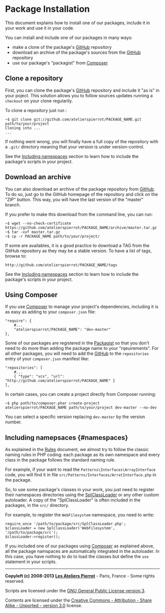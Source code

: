 Package Installation
=============

This document explains how to install one of our packages, include it in your work and
use it in your code.


You can install and include one of our packages in many ways:

-   make a clone of the package's [GitHub](http://github.com/atelierspierrot) repository
-   download an archive of the package's sources from the [GitHub](http://github.com/atelierspierrot) repository
-   use our package's "packagist" from [Composer](https://packagist.org/packages/atelierspierrot/) 


Clone a repository
-------------------

First, you can clone the package's [GitHub](http://github.com/atelierspierrot) repository
and include it "as is" in your poject. This solution allows you to follow sources updates
running a `checkout` on your clone regularily.

To clone a repository just run :

    ~$ git clone git://github.com/atelierspierrot/PACKAGE_NAME.git path/to/your/project
    Cloning into ...
    ...

If nothing went wrong, you will finally have a full copy of the repository with a `.git/`
directory meaning that your version is under version-control.

See the [Including namespaces](#namespaces) section to learn how to include the package's
scripts in your project.


Download an archive
-------------------

You can also download an archive of the package repository from [GitHub](http://github.com/atelierspierrot).
To do so, just go to the GitHub homepage of the repository and click on the "ZIP" button. This way,
you will have the last version of the "master" branch.

If you prefer to make this download from the command line, you can run:

    ~$ wget --no-check-certificate https://github.com/atelierspierrot/PACKAGE_NAME/archive/master.tar.gz
    ~$ tar -xvf master.tar.gz
    ~$ cp -r PACKAGE_NAME path/to/your/project/

If some are availables, it is a good practice to download a TAG from the GitHub repository as
they may be a stable version. To have a list of tags, browse to:

    http://github.com/atelierspierrot/PACKAGE_NAME/tags

See the [Including namespaces](#namespaces) section to learn how to include the package's
scripts in your project.


Using Composer
--------------

If you use [Composer](http://getcomposer.org/) to manage your project's dependencies, including it
is as easy as adding to your `composer.json` file:

    "require": {
        #...
        "atelierspierrot/PACKAGE_NAME": "dev-master"
    },

Some of our packages are registered in the [Packagist](https://packagist.org/packages/atelierspierrot/)
so that you don't need to do more than adding the package name to your "rqeuirements". For
all other packages, you will need to add the [GitHub](http://github.com/atelierspierrot)
to the `repositories` entry of your `composer.json` manifest like:

    "repositories": [
        #...
        { "type": "vcs", "url": "http://github.com/atelierspierrot/PACKAGE_NAME" }
    ],

In certain cases, you can create a project directly from Composer running:

    ~$ php path/to/composer.phar create-project atelierspierrot/PACKAGE_NAME path/to/your/project dev-master --no-dev

You can select a specific version replacing `dev-master` by the version number.


Including namepsaces {#namespaces}
----------------------------------

As explained in the [Rules](Rules.md) document, we almost try to follow the classic naming
rules in PHP coding: each package as its own namespace and every class in the package
follows the standard naming rule.

For example, if your want to read the `Patterns\Interfaces\ArrayInterface` code, you will
find it in file `src/Patterns/Interfaces/ArratInterface.php` in the package.

So, to use some package's classes in your work, you just need to register their namespaces directories
using the [SplClassLoader](https://gist.github.com/jwage/221634) or any other custom autoloader.
A copy of the "SplClassLoader" is often included in the packages, in the `src/` directory.

For example, to register the `WebFilesystem` namespace, you need to write:

    require_once '/path/to/package/src/SplClassLoader.php';
    $classLoader = new SplClassLoader('WebFilesystem', '/path/to/package/src');
    $classLoader->register();

If you included one of our packages using [Composer](http://getcomposer.org/) as explained above,
all the package namspaces are automatically integrated in the autoloader. In this case, 
you have nothing to do to load the classes but define the `use` statement in your scripts.


----
**Copyleft (c) 2008-2013 [Les Ateliers Pierrot](http://www.ateliers-pierrot.fr/)** - Paris, France - Some rights reserved.

Scripts are licensed under the [GNU General Public License version 3](http://www.gnu.org/licenses/gpl.html).

Contents are licensed under the [Creative Commons - Attribution - Share Alike - Unported - version 3.0](http://creativecommons.org/licenses/by-sa/3.0/) license.
